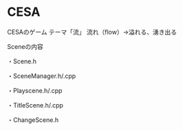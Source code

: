 # CESA
CESAのゲーム
テーマ「流」
流れ（flow）→溢れる、湧き出る

Sceneの内容

・Scene.h

・SceneManager.h/.cpp

・Playscene.h/.cpp

・TitleScene.h/.cpp

・ChangeScene.h
